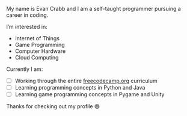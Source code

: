 My name is Evan Crabb and I am a self-taught programmer pursuing a career in coding.

I’m interested in:
- Internet of Things
- Game Programming
- Computer Hardware
- Cloud Computing

Currently I am:
- [ ] Working through the entire [freecodecamp.org](https://www.freecodecamp.org/learn) curriculum
- [ ] Learning programming concepts in Python and Java
- [ ] Learning game programming concepts in Pygame and Unity

Thanks for checking out my profile 😄 
